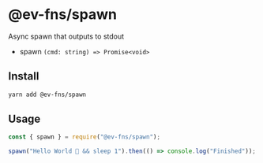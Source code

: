 # @ev-fns/spawn

Async spawn that outputs to stdout

- spawn `(cmd: string) => Promise<void>`

## Install

```sh
yarn add @ev-fns/spawn
```

## Usage

```js
const { spawn } = require("@ev-fns/spawn");

spawn("Hello World 👋 && sleep 1").then(() => console.log("Finished"));
```

